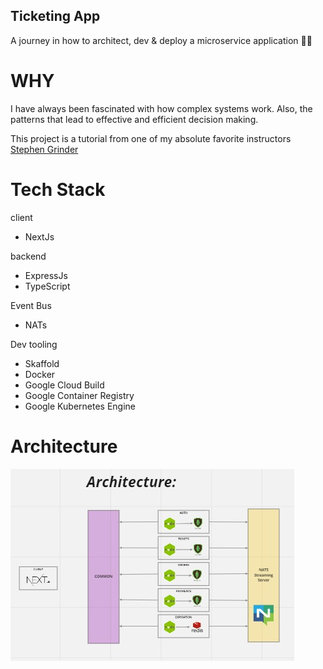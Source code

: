 ## Ticketing App

A journey in how to architect, dev & deploy a microservice application 🚀🤘

# WHY

I have always been fascinated with how complex systems work. Also, the patterns that lead to effective and efficient decision making.

This project is a tutorial from one of my absolute favorite instructors [Stephen Grinder](https://www.linkedin.com/in/stephengrider/)

# Tech Stack

client

- NextJs

backend

- ExpressJs
- TypeScript

Event Bus

- NATs

Dev tooling

- Skaffold
- Docker
- Google Cloud Build
- Google Container Registry
- Google Kubernetes Engine

# Architecture

![](/docs/images/Architecture.jpeg)
